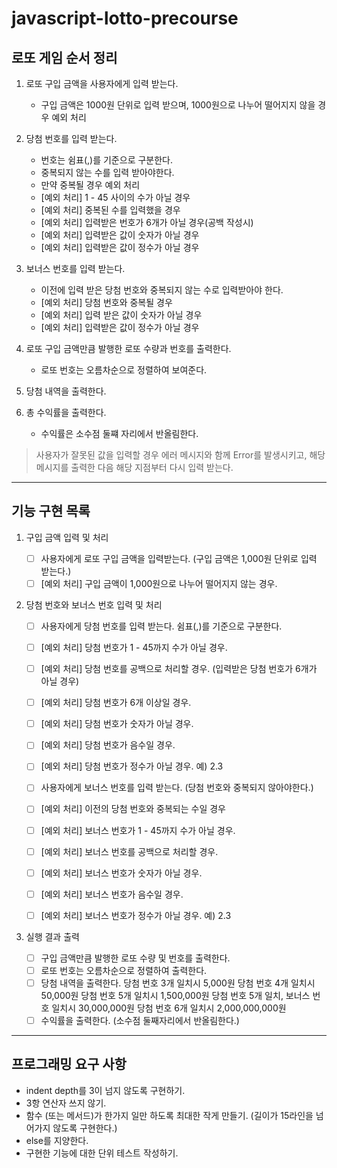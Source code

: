 # javascript-lotto-precourse

## 로또 게임 순서 정리

1. 로또 구입 금액을 사용자에게 입력 받는다.

   - 구입 금액은 1000원 단위로 입력 받으며,
     1000원으로 나누어 떨어지지 않을 경우 예외 처리

2. 당첨 번호를 입력 받는다.

   - 번호는 쉼표(,)를 기준으로 구분한다.
   - 중복되지 않는 수를 입력 받아야한다.
   - 만약 중복될 경우 예외 처리
   - [예외 처리] 1 - 45 사이의 수가 아닐 경우
   - [예외 처리] 중복된 수를 입력했을 경우
   - [예외 처리] 입력받은 번호가 6개가 아닐 경우(공백 작성시)
   - [예외 처리] 입력받은 값이 숫자가 아닐 경우
   - [예외 처리] 입력받은 값이 정수가 아닐 경우

3. 보너스 번호를 입력 받는다.

   - 이전에 입력 받은 당첨 번호와 중복되지 않는 수로 입력받아야 한다.
   - [예외 처리] 당첨 번호와 중복될 경우
   - [예외 처리] 입력 받은 값이 숫자가 아닐 경우
   - [예외 처리] 입력받은 값이 정수가 아닐 경우

4. 로또 구입 금액만큼 발행한 로또 수량과 번호를 출력한다.

   - 로또 번호는 오름차순으로 정렬하여 보여준다.

5. 당첨 내역을 출력한다.

6. 총 수익률을 출력한다.

   - 수익률은 소수점 둘쨰 자리에서 반올림한다.

> 사용자가 잘못된 값을 입력할 경우 에러 메시지와 함께 Error를 발생시키고, 해당 메시지를 출력한 다음 해당 지점부터 다시 입력 받는다.

---

## 기능 구현 목록

1. 구입 금액 입력 및 처리

   - [ ] 사용자에게 로또 구입 금액을 입력받는다. (구입 금액은 1,000원 단위로 입력 받는다.)
   - [ ] [예외 처리] 구입 금액이 1,000원으로 나누어 떨어지지 않는 경우.

2. 당첨 번호와 보너스 번호 입력 및 처리

   - [ ] 사용자에게 당첨 번호를 입력 받는다. 쉼표(,)를 기준으로 구분한다.
   - [ ] [예외 처리] 당첨 번호가 1 - 45까지 수가 아닐 경우.
   - [ ] [예외 처리] 당첨 번호를 공백으로 처리할 경우. (입력받은 당첨 번호가 6개가 아닐 경우)
   - [ ] [예외 처리] 당첨 번호가 6개 이상일 경우.
   - [ ] [예외 처리] 당첨 번호가 숫자가 아닐 경우.
   - [ ] [예외 처리] 당첨 번호가 음수일 경우.
   - [ ] [예외 처리] 당첨 번호가 정수가 아닐 경우. 예) 2.3

   - [ ] 사용자에게 보너스 번호를 입력 받는다. (당첨 번호와 중복되지 않아야한다.)
   - [ ] [예외 처리] 이전의 당첨 번호와 중복되는 수일 경우
   - [ ] [예외 처리] 보너스 번호가 1 - 45까지 수가 아닐 경우.
   - [ ] [예외 처리] 보너스 번호를 공백으로 처리할 경우.
   - [ ] [예외 처리] 보너스 번호가 숫자가 아닐 경우.
   - [ ] [예외 처리] 보너스 번호가 음수일 경우.
   - [ ] [예외 처리] 보너스 번호가 정수가 아닐 경우. 예) 2.3

3. 실행 결과 출력

   - [ ] 구입 금액만큼 발행한 로또 수량 및 번호를 출력한다.
   - [ ] 로또 번호는 오름차순으로 정렬하여 출력한다.
   - [ ] 당첨 내역을 출력한다.
         당첨 번호 3개 일치시 5,000원
         당첨 번호 4개 일치시 50,000원
         당첨 번호 5개 일치시 1,500,000원
         당첨 번호 5개 일치, 보너스 번호 일치시 30,000,000원
         당첨 번호 6개 일치시 2,000,000,000원
   - [ ] 수익률을 출력한다. (소수점 둘째자리에서 반올림한다.)

---

## 프로그래밍 요구 사항

- indent depth를 3이 넘지 않도록 구현하기.
- 3항 연산자 쓰지 않기.
- 함수 (또는 메서드)가 한가지 일만 하도록 최대한 작게 만들기.
  (길이가 15라인을 넘어가지 않도록 구현한다.)
- else를 지양한다.
- 구현한 기능에 대한 단위 테스트 작성하기.
